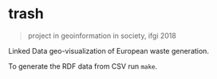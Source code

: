 # trash
> project in geoinformation in society, ifgi 2018

Linked Data geo-visualization of European waste generation.

To generate the RDF data from CSV run `make`.


